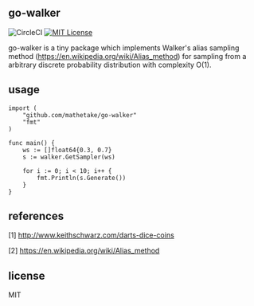 ## go-walker
![CircleCI](https://circleci.com/gh/mathetake/go-walker.svg?style=shield&circle-token=9099b55c8773ac52035f39cec9e88e42930945c4)  [![MIT License](http://img.shields.io/badge/license-MIT-blue.svg?style=flat)](LICENSE)

go-walker is a tiny package which implements Walker's alias sampling method (https://en.wikipedia.org/wiki/Alias_method) for sampling from a arbitrary discrete probability distribution with complexity O(1).

## usage

```golang
import (
    "github.com/mathetake/go-walker"
	"fmt"
)

func main() {
	ws := []float64{0.3, 0.7}
	s := walker.GetSampler(ws)

	for i := 0; i < 10; i++ {
		fmt.Println(s.Generate())
	}
}
```


## references

[1] http://www.keithschwarz.com/darts-dice-coins

[2] https://en.wikipedia.org/wiki/Alias_method

## license

MIT